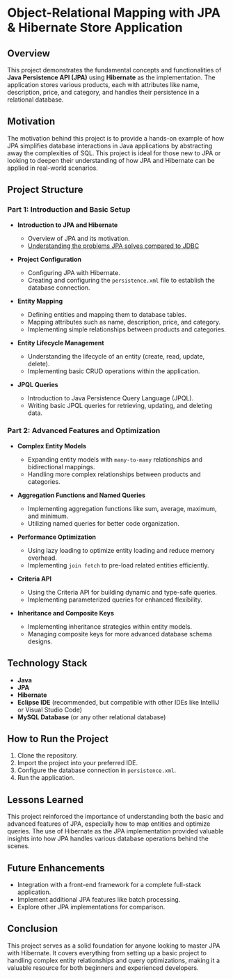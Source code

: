 # Object-Relational Mapping with JPA & Hibernate Store Application

## Overview

This project demonstrates the fundamental concepts and functionalities of **Java Persistence API (JPA)** using **Hibernate** as the implementation. The application stores various products, each with attributes like name, description, price, and category, and handles their persistence in a relational database.

## Motivation

The motivation behind this project is to provide a hands-on example of how JPA simplifies database interactions in Java applications by abstracting away the complexities of SQL. This project is ideal for those new to JPA or looking to deepen their understanding of how JPA and Hibernate can be applied in real-world scenarios.

## Project Structure

### Part 1: Introduction and Basic Setup

- **Introduction to JPA and Hibernate**
  - Overview of JPA and its motivation.
  - [Understanding the problems JPA solves compared to JDBC](https://oil-cilantro-ad8.notion.site/JPA-vs-JDBC-f45f07a4f24e4a918492896c3e88cf55?pvs=4)

- **Project Configuration**
  - Configuring JPA with Hibernate.
  - Creating and configuring the `persistence.xml` file to establish the database connection.

- **Entity Mapping**
  - Defining entities and mapping them to database tables.
  - Mapping attributes such as name, description, price, and category.
  - Implementing simple relationships between products and categories.

- **Entity Lifecycle Management**
  - Understanding the lifecycle of an entity (create, read, update, delete).
  - Implementing basic CRUD operations within the application.

- **JPQL Queries**
  - Introduction to Java Persistence Query Language (JPQL).
  - Writing basic JPQL queries for retrieving, updating, and deleting data.

### Part 2: Advanced Features and Optimization

- **Complex Entity Models**
  - Expanding entity models with `many-to-many` relationships and bidirectional mappings.
  - Handling more complex relationships between products and categories.

- **Aggregation Functions and Named Queries**
  - Implementing aggregation functions like sum, average, maximum, and minimum.
  - Utilizing named queries for better code organization.

- **Performance Optimization**
  - Using lazy loading to optimize entity loading and reduce memory overhead.
  - Implementing `join fetch` to pre-load related entities efficiently.

- **Criteria API**
  - Using the Criteria API for building dynamic and type-safe queries.
  - Implementing parameterized queries for enhanced flexibility.

- **Inheritance and Composite Keys**
  - Implementing inheritance strategies within entity models.
  - Managing composite keys for more advanced database schema designs.

## Technology Stack

- **Java**
- **JPA**
- **Hibernate**
- **Eclipse IDE** (recommended, but compatible with other IDEs like IntelliJ or Visual Studio Code)
- **MySQL Database** (or any other relational database)

## How to Run the Project

1. Clone the repository.
2. Import the project into your preferred IDE.
3. Configure the database connection in `persistence.xml`.
4. Run the application.

## Lessons Learned

This project reinforced the importance of understanding both the basic and advanced features of JPA, especially how to map entities and optimize queries. The use of Hibernate as the JPA implementation provided valuable insights into how JPA handles various database operations behind the scenes.

## Future Enhancements

- Integration with a front-end framework for a complete full-stack application.
- Implement additional JPA features like batch processing.
- Explore other JPA implementations for comparison.

## Conclusion

This project serves as a solid foundation for anyone looking to master JPA with Hibernate. It covers everything from setting up a basic project to handling complex entity relationships and query optimizations, making it a valuable resource for both beginners and experienced developers.

